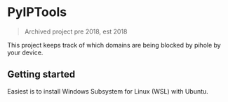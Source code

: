 # PyIPTools
> Archived project pre 2018, est 2018

This project keeps track of which domains are being blocked by pihole by your device.

## Getting started
Easiest is to install Windows Subsystem for Linux (WSL) with Ubuntu.

